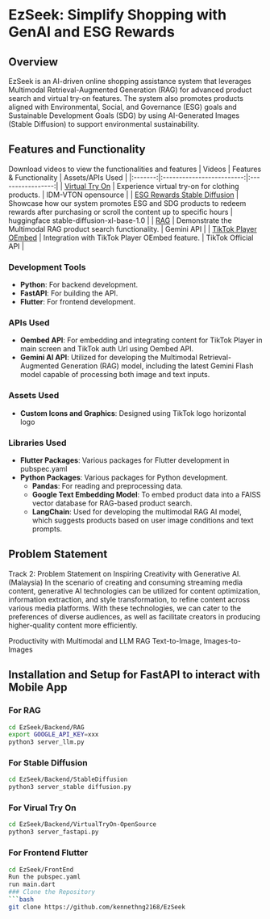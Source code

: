 # EzSeek: Simplify Shopping with GenAI and ESG Rewards



## Overview
EzSeek is an AI-driven online shopping assistance system that leverages Multimodal Retrieval-Augmented Generation (RAG) for advanced product search and virtual try-on features. The system also promotes products aligned with Environmental, Social, and Governance (ESG) goals and Sustainable Development Goals (SDG) by using AI-Generated Images (Stable Diffusion) to support environmental sustainability.

## Features and Functionality
Download videos to view the functionalities and features
| Videos | Features & Functionality | Assets/APIs Used |
|:-------:|:-------------------------:|:-----------------:|
| [Virtual Try On](Videos/Virtual_Try_on.mp4) | Experience virtual try-on for clothing products. | IDM-VTON opensource |
| [ESG Rewards Stable Diffusion](Videos/ESG_Rewards_Stable_Diffusion.mp4) | Showcase how our system promotes ESG and SDG products to redeem rewards after purchasing or scroll the content up to specific hours | huggingface stable-diffusion-xl-base-1.0 |
| [RAG](Videos/RAG.mp4) | Demonstrate the Multimodal RAG product search functionality. | Gemini API |
| [TikTok Player OEmbed](Videos/TikTok_player_OEmbed.mp4) | Integration with TikTok Player OEmbed feature. | TikTok Official API |

### Development Tools
- **Python**: For backend development.
- **FastAPI**: For building the API.
- **Flutter**: For frontend development.

### APIs Used
- **Oembed API**: For embedding and integrating content for TikTok Player in main screen and TikTok auth Url using Oembed API.
- **Gemini AI API**: Utilized for developing the Multimodal Retrieval-Augmented Generation (RAG) model, including the latest Gemini Flash model capable of processing both image and text inputs.

### Assets Used
- **Custom Icons and Graphics**: Designed using TikTok logo horizontal logo

### Libraries Used
- **Flutter Packages**: Various packages for Flutter development in pubspec.yaml
- **Python Packages**: Various packages for Python development.
  - **Pandas**: For reading and preprocessing data.
  - **Google Text Embedding Model**: To embed product data into a FAISS vector database for RAG-based product search.
  - **LangChain**: Used for developing the multimodal RAG AI model, which suggests products based on user image conditions and text prompts.

## Problem Statement
Track 2: Problem Statement on Inspiring Creativity with Generative AI. (Malaysia)
In the scenario of creating and consuming streaming media content, generative AI technologies can be utilized for content optimization, information extraction, and style transformation, to refine content across various media platforms. With these technologies, we can cater to the preferences of diverse audiences, as well as facilitate creators in producing higher-quality content more efficiently.

Productivity with Multimodal and LLM RAG
Text-to-Image,
Images-to-Images
## Installation and Setup for FastAPI to interact with Mobile App
### For RAG
```bash
cd EzSeek/Backend/RAG
export GOOGLE_API_KEY=xxx
python3 server_llm.py
```
### For Stable Diffusion
```bash
cd EzSeek/Backend/StableDiffusion
python3 server_stable diffusion.py
```

### For Virual Try On
```bash
cd EzSeek/Backend/VirtualTryOn-OpenSource
python3 server_fastapi.py
```

### For Frontend Flutter
```bash
cd EzSeek/FrontEnd
Run the pubspec.yaml
run main.dart
### Clone the Repository
```bash
git clone https://github.com/kennethng2168/EzSeek
